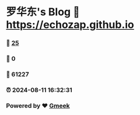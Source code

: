 # 罗华东's Blog :link: https://echozap.github.io 
### :page_facing_up: [25](https://echozap.github.io/tag.html) 
### :speech_balloon: 0 
### :hibiscus: 61227 
### :alarm_clock: 2024-08-11 16:32:31 
### Powered by :heart: [Gmeek](https://github.com/Meekdai/Gmeek)
